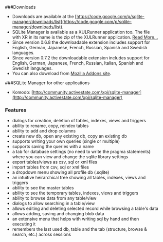 
###Downloads

- Downloads are available at the [https://code.google.com/p/sqlite-manager/downloads/list](https://code.google.com/p/sqlite-manager/downloads/list).
- SQLite Manager is available as a XULRunner application too. The file with XR in its name is the zip of the XULRunner application. [Read More...](https://code.google.com/p/sqlite-manager/wiki/XulrunnerApplication)
- Since version 0.6.8 the downloadable extension includes support for English, German, Japanese, French, Russian, Spanish and Swedish languages.
- Since version 0.7.2 the downloadable extension includes support for English, German, Japanese, French, Russian, Italian, Spanish and Swedish languages.
- You can also download from [Mozilla Addons site](https://addons.mozilla.org/addon/sqlite-manager).

###SQLite Manager for other applications

- Komodo: [http://community.activestate.com/xpi/sqlite-manager](http://community.activestate.com/xpi/sqlite-manager)

### Features

- dialogs for creation, deletion of tables, indexes, views and triggers
- ability to rename, copy, reindex tables
- ability to add and drop columns
- create new db, open any existing db, copy an existing db
- supports writing your own queries (single or multiple)
- supports saving the queries with a name
- a tab for database settings (no need to write the pragma statements) where you can view and change the sqlite library settings
- export tables/views as csv, sql or xml files
- import tables from csv, sql or xml files
- a dropdown menu showing all profile db (.sqlite)
- an intuitive heirarchical tree showing all tables, indexes, views and triggers
- ability to see the master tables
- ability to see the temporary tables, indexes, views and triggers
- ability to browse data from any table/view
- dialogs to allow searching in a table/view
- allows editing and deleting selected record while browsing a table's data
- allows adding, saving and changing blob data
- an extensive menu that helps with writing sql by hand and then executing it
- remembers the last used db, table and the tab (structure, browse & search, etc.) across sessions
